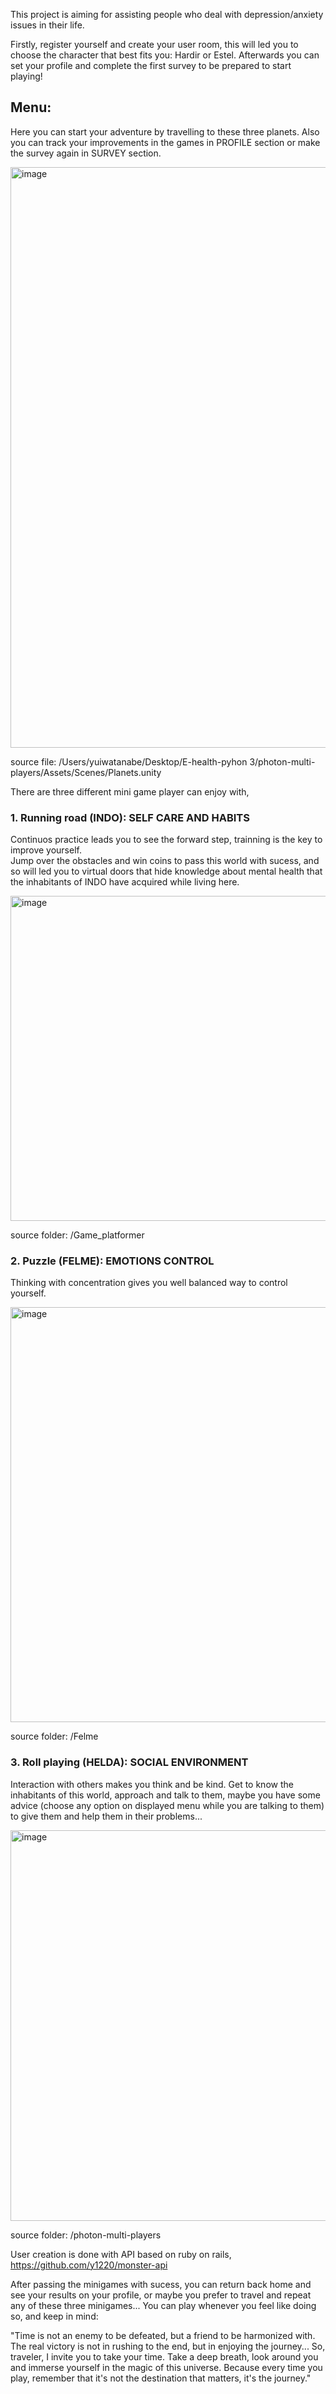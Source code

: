 This project is aiming for assisting people who deal with depression/anxiety issues in their life.

Firstly, register yourself and create your user room, this will led you to choose the character that best fits you: Hardir or Estel. Afterwards you can set your profile and complete the first survey to be prepared to start playing!
## Menu:  
Here you can start your adventure by travelling to these three planets. Also you can track your improvements in the games in PROFILE section or make the survey again in SURVEY section. 


<img width="929" alt="image" src="https://github.com/y1220/E-health-project/assets/42637947/ab1f6628-c157-40c3-9185-576dd84b047e">  

source file: /Users/yuiwatanabe/Desktop/E-health-pyhon 3/photon-multi-players/Assets/Scenes/Planets.unity

There are three different mini game player can enjoy with,
### 1. Running road (INDO): SELF CARE AND HABITS


   Continuos practice leads you to see the forward step, trainning is the key to improve yourself.  
   Jump over the obstacles and win coins to pass this world with sucess, and so will led you to virtual doors that hide knowledge about mental health that the inhabitants of INDO have acquired while living here. 

   
   <img width="520" alt="image" src="https://github.com/y1220/E-health-project/assets/42637947/743264eb-d419-440a-85bf-8bb1a9ad4cf7">  
   
   source folder: /Game_platformer

### 2. Puzzle (FELME): EMOTIONS CONTROL


   Thinking with concentration gives you well balanced way to control yourself. 

   
   <img width="664" alt="image" src="https://github.com/y1220/E-health-project/assets/42637947/264e476e-cee4-4bba-a65b-e87594293df8">  

   source folder: /Felme

### 3. Roll playing (HELDA): SOCIAL ENVIRONMENT


   Interaction with others makes you think and be kind. 
   Get to know the inhabitants of this world, approach and talk to them, maybe you have some advice (choose any option on displayed menu while you are talking to them) to give them and help them in their problems...  

   
   <img width="625" alt="image" src="https://github.com/y1220/E-health-project/assets/42637947/9152908c-5b9d-450e-8957-11335269ad1d">  
 
   source folder: /photon-multi-players

User creation is done with API based on ruby on rails,
https://github.com/y1220/monster-api


After passing the minigames with sucess, you can return back home and see your results on your profile, or maybe you prefer to travel and repeat any of these three minigames... You can play whenever you feel like doing so, and keep in mind:

"Time is not an enemy to be defeated, but a friend to be harmonized with. The real victory is not in rushing to the end, but in enjoying the journey... So, traveler, I invite you to take your time. Take a deep breath, look around you and immerse yourself in the magic of this universe. Because every time you play, remember that it's not the destination that matters, it's the journey."



   

